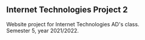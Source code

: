 ## Internet Technologies Project 2

Website project for Internet Technologies AD's class.  
Semester 5, year 2021/2022.
